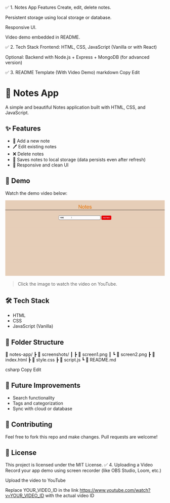 ✅ 1. Notes App Features
Create, edit, delete notes.

Persistent storage using local storage or database.

Responsive UI.

Video demo embedded in README.

✅ 2. Tech Stack
Frontend: HTML, CSS, JavaScript (Vanilla or with React)

Optional: Backend with Node.js + Express + MongoDB (for advanced version)

✅ 3. README Template (With Video Demo)
markdown
Copy
Edit
# 📝 Notes App

A simple and beautiful Notes application built with HTML, CSS, and JavaScript.

## ✨ Features
- 📝 Add a new note
- 🖊️ Edit existing notes
- ❌ Delete notes
- 💾 Saves notes to local storage (data persists even after refresh)
- 🎨 Responsive and clean UI

## 🚀 Demo

Watch the demo video below:

<img src = "outputv.gif">

> Click the image to watch the video on YouTube.



## 🛠️ Tech Stack
- HTML
- CSS
- JavaScript (Vanilla)

## 📁 Folder Structure
📁 notes-app/ ┣ 📁 screenshots/ ┃ ┣ 📜 screen1.png ┃ ┗ 📜 screen2.png ┣ 📜 index.html ┣ 📜 style.css ┣ 📜 script.js ┗ 📜 README.md

csharp
Copy
Edit

## 🚧 Future Improvements
- Search functionality
- Tags and categorization
- Sync with cloud or database

## 🤝 Contributing
Feel free to fork this repo and make changes. Pull requests are welcome!

## 📜 License
This project is licensed under the MIT License.
✅ 4. Uploading a Video
Record your app demo using screen recorder (like OBS Studio, Loom, etc.)

Upload the video to YouTube

Replace YOUR_VIDEO_ID in the link https://www.youtube.com/watch?v=YOUR_VIDEO_ID with the actual video ID
